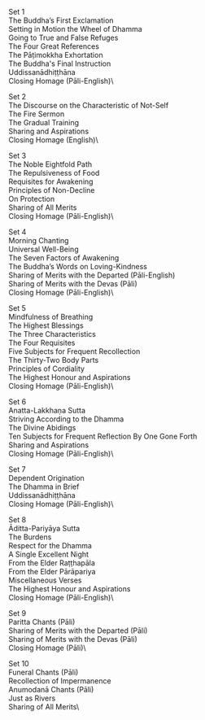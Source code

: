 Set 1\
The Buddha’s First Exclamation\
Setting in Motion the Wheel of Dhamma\
Going to True and False Refuges\
The Four Great References\
The Pāṭimokkha Exhortation\
The Buddha's Final Instruction\
Uddissanādhiṭṭhāna\
Closing Homage (Pāli-English)\

Set 2\
The Discourse on the Characteristic of Not-Self\
The Fire Sermon\
The Gradual Training\
Sharing and Aspirations\
Closing Homage (English)\

Set 3\
The Noble Eightfold Path\
The Repulsiveness of Food\
Requisites for Awakening\
Principles of Non-Decline\
On Protection\
Sharing of All Merits\
Closing Homage (Pāli-English)\

Set 4\
Morning Chanting\
Universal Well-Being\
The Seven Factors of Awakening\
The Buddha’s Words on Loving-Kindness\
Sharing of Merits with the Departed (Pāli-English)\
Sharing of Merits with the Devas (Pāli)\
Closing Homage (Pāli-English)\

Set 5\
Mindfulness of Breathing\
The Highest Blessings\
The Three Characteristics\
The Four Requisites\
Five Subjects for Frequent Recollection\
The Thirty-Two Body Parts\
Principles of Cordiality\
The Highest Honour and Aspirations\
Closing Homage (Pāli-English)\

Set 6\
Anatta-Lakkhaṇa Sutta\
Striving According to the Dhamma\
The Divine Abidings\
Ten Subjects for Frequent Reflection By One Gone Forth\
Sharing and Aspirations\
Closing Homage (Pāli-English)\

Set 7\
Dependent Origination\
The Dhamma in Brief\
Uddissanādhiṭṭhāna\
Closing Homage (Pāli-English)\

Set 8\
Āditta-Pariyāya Sutta\
The Burdens\
Respect for the Dhamma\
A Single Excellent Night\
From the Elder Raṭṭhapāla\
From the Elder Pārāpariya\
Miscellaneous Verses\
The Highest Honour and Aspirations\
Closing Homage (Pāli-English)\

Set 9\
Paritta Chants (Pāli)\
Sharing of Merits with the Departed (Pāli)\
Sharing of Merits with the Devas (Pāli)\
Closing Homage (Pāli)\

Set 10\
Funeral Chants (Pāli)\
Recollection of Impermanence\
Anumodanā Chants (Pāli)\
Just as Rivers\
Sharing of All Merits\
